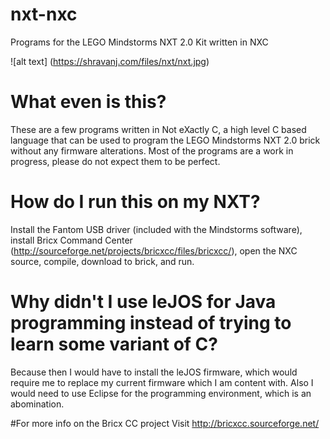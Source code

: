 # nxt-nxc
Programs for the LEGO Mindstorms NXT 2.0 Kit written in NXC

![alt text] (https://shravanj.com/files/nxt/nxt.jpg)

# What even is this?
These are a few programs written in Not eXactly C, a high level C based language that can be used to program the LEGO Mindstorms NXT 2.0 brick without any firmware alterations. Most of the programs are a work in progress, please do not expect them to be perfect.

# How do I run this on my NXT?
Install the Fantom USB driver (included with the Mindstorms software), install Bricx Command Center (http://sourceforge.net/projects/bricxcc/files/bricxcc/), open the NXC source, compile, download to brick, and run.

# Why didn't I use leJOS for Java programming instead of trying to learn some variant of C?
Because then I would have to install the leJOS firmware, which would require me to replace my current firmware which I am content with. Also I would need to use Eclipse for the programming environment, which is an abomination.

#For more info on the Bricx CC project
Visit http://bricxcc.sourceforge.net/
